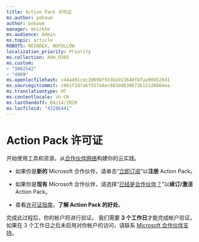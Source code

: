 ```yaml
---
title: Action Pack 许可证
ms.author: pebaum
author: pebaum
manager: mnirkhe
ms.audience: Admin
ms.topic: article
ROBOTS: NOINDEX, NOFOLLOW
localization_priority: Priority
ms.collection: Adm_O365
ms.custom:
- "9002542"
- "4909"
ms.openlocfilehash: c44a491cec3d69bf933ba913648fbfaa904526d1
ms.sourcegitcommit: c061f1dfa6f557a9ec083dd030b73b121d9864ea
ms.translationtype: HT
ms.contentlocale: zh-CN
ms.lasthandoff: 04/14/2020
ms.locfileid: "43286441"
---
```

# <a name="action-pack-licenses"></a>Action Pack 许可证

开始使用工具和资源，从[合作伙伴网络](https://aka.ms/MPNActionPack)构建你的云实践。

- 如果你是**新的** Microsoft 合作伙伴，请单击“[立即订阅](https://aka.ms/MPNActionPackNew)”以**注册** Action Pack。

- 如果你是**现有** Microsoft 合作伙伴，请选择“[已经是合作伙伴？](https://aka.ms/MPNActionPackExisting)”以**续订/激活** Action Pack。 

- 查看[许可证指南](https://aka.ms/MPNActionPackGuide)，**了解 Action Pack 的好处**。 

完成此过程后，你的帐户将进行验证。 我们需要 **3 个工作日**才能完成帐户验证。 如果在 3 个工作日之后未启用对你帐户的访问，请联系 [Microsoft 合作伙伴支持](https://aka.ms/MPNActionPackSupport)。 
